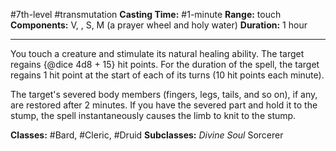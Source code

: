 #7th-level #transmutation
**Casting Time:** #1-minute
**Range:** touch
**Components:** V, , S, M (a prayer wheel and holy water)
**Duration:** 1 hour

---

You touch a creature and stimulate its natural healing ability. The target regains {@dice 4d8 + 15} hit points. For the duration of the spell, the target regains 1 hit point at the start of each of its turns (10 hit points each minute).

The target's severed body members (fingers, legs, tails, and so on), if any, are restored after 2 minutes. If you have the severed part and hold it to the stump, the spell instantaneously causes the limb to knit to the stump.


**Classes:** #Bard, #Cleric, #Druid
**Subclasses:** *Divine Soul* Sorcerer
